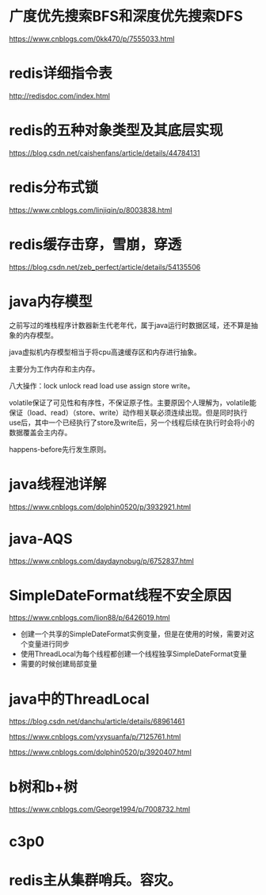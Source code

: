 广度优先搜索BFS和深度优先搜索DFS
===
https://www.cnblogs.com/0kk470/p/7555033.html


redis详细指令表
===
http://redisdoc.com/index.html


redis的五种对象类型及其底层实现
===
https://blog.csdn.net/caishenfans/article/details/44784131


redis分布式锁
===
https://www.cnblogs.com/linjiqin/p/8003838.html


redis缓存击穿，雪崩，穿透
===
https://blog.csdn.net/zeb_perfect/article/details/54135506


java内存模型
===
之前写过的堆栈程序计数器新生代老年代，属于java运行时数据区域，还不算是抽象的内存模型。

java虚拟机内存模型相当于将cpu高速缓存区和内存进行抽象。

主要分为工作内存和主内存。

八大操作：lock unlock read load use assign store write。

volatile保证了可见性和有序性，不保证原子性。主要原因个人理解为，volatile能保证（load、read）（store、write）动作相关联必须连续出现。但是同时执行use后，其中一个已经执行了store及write后，另一个线程后续在执行时会将小的数据覆盖会主内存。

happens-before先行发生原则。


java线程池详解
===
https://www.cnblogs.com/dolphin0520/p/3932921.html


java-AQS
===
https://www.cnblogs.com/daydaynobug/p/6752837.html


SimpleDateFormat线程不安全原因
===
https://www.cnblogs.com/lion88/p/6426019.html
+ 创建一个共享的SimpleDateFormat实例变量，但是在使用的时候，需要对这个变量进行同步
+ 使用ThreadLocal为每个线程都创建一个线程独享SimpleDateFormat变量
+ 需要的时候创建局部变量


java中的ThreadLocal
===
https://blog.csdn.net/danchu/article/details/68961461

https://www.cnblogs.com/yxysuanfa/p/7125761.html

https://www.cnblogs.com/dolphin0520/p/3920407.html


b树和b+树
===
https://www.cnblogs.com/George1994/p/7008732.html


c3p0
===


redis主从集群哨兵。容灾。
===
